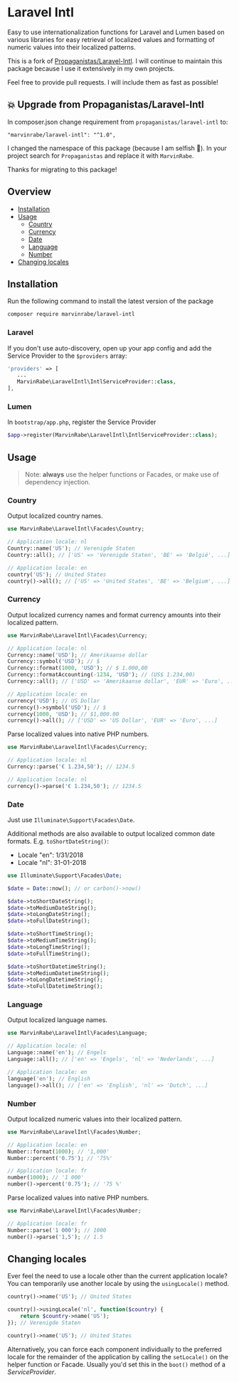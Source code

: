 # Laravel Intl

Easy to use internationalization functions for Laravel and Lumen based on various libraries for easy retrieval of
localized values and formatting of numeric values into their localized patterns.

This is a fork of [Propaganistas/Laravel-Intl](https://github.com/Propaganistas/Laravel-Intl). I will continue to maintain this package because I use it extensively in my own projects.

Feel free to provide pull requests. I will include them as fast as possible!

## 💥 Upgrade from Propaganistas/Laravel-Intl

In composer.json change requirement from `propaganistas/laravel-intl` to:

    "marvinrabe/laravel-intl": "^1.0",

I changed the namespace of this package (because I am selfish 🤪). In your project search for `Propaganistas` and replace it with `MarvinRabe`.

Thanks for migrating to this package!

## Overview

* [Installation](#installation)
* [Usage](#usage)
    * [Country](#country)
    * [Currency](#currency)
    * [Date](#date)
    * [Language](#language)
    * [Number](#number)
* [Changing locales](#changing-locales)
    
## Installation

Run the following command to install the latest version of the package

```bash
composer require marvinrabe/laravel-intl
```

### Laravel
If you don't use auto-discovery, open up your app config and add the Service Provider to the `$providers` array:

 ```php
'providers' => [
    ...
    MarvinRabe\LaravelIntl\IntlServiceProvider::class,
],
```

### Lumen
In `bootstrap/app.php`, register the Service Provider

 ```php
$app->register(MarvinRabe\LaravelIntl\IntlServiceProvider::class);
```

## Usage

> Note: **always** use the helper functions or Facades, or make use of dependency injection.

### Country

Output localized country names.
```php
use MarvinRabe\LaravelIntl\Facades\Country;

// Application locale: nl
Country::name('US'); // Verenigde Staten
Country::all(); // ['US' => 'Verenigde Staten', 'BE' => 'België', ...]
```

```php
// Application locale: en
country('US'); // United States
country()->all(); // ['US' => 'United States', 'BE' => 'Belgium', ...]
```

### Currency

Output localized currency names and format currency amounts into their localized pattern.

```php
use MarvinRabe\LaravelIntl\Facades\Currency;

// Application locale: nl
Currency::name('USD'); // Amerikaanse dollar
Currency::symbol('USD'); // $
Currency::format(1000, 'USD'); // $ 1.000,00
Currency::formatAccounting(-1234, 'USD'); // (US$ 1.234,00)
Currency::all(); // ['USD' => 'Amerikaanse dollar', 'EUR' => 'Euro', ...]
```

```php
// Application locale: en
currency('USD'); // US Dollar
currency()->symbol('USD'); // $
currency(1000, 'USD'); // $1,000.00
currency()->all(); // ['USD' => 'US Dollar', 'EUR' => 'Euro', ...]
```

Parse localized values into native PHP numbers.

```php
use MarvinRabe\LaravelIntl\Facades\Currency;

// Application locale: nl
Currency::parse('€ 1.234,50'); // 1234.5
```

```php
// Application locale: nl
currency()->parse('€ 1.234,50'); // 1234.5
```

### Date

Just use `Illuminate\Support\Facades\Date`.

Additional methods are also available to output localized common date formats. E.g. `toShortDateString()`:

* Locale "en": 1/31/2018
* Locale "nl": 31-01-2018

````php
use Illuminate\Support\Facades\Date;

$date = Date::now(); // or carbon()->now()

$date->toShortDateString();
$date->toMediumDateString();
$date->toLongDateString();
$date->toFullDateString();

$date->toShortTimeString();
$date->toMediumTimeString();
$date->toLongTimeString();
$date->toFullTimeString();

$date->toShortDatetimeString();
$date->toMediumDatetimeString();
$date->toLongDatetimeString();
$date->toFullDatetimeString();
````

### Language

Output localized language names.

```php
use MarvinRabe\LaravelIntl\Facades\Language;

// Application locale: nl
Language::name('en'); // Engels
Language::all(); // ['en' => 'Engels', 'nl' => 'Nederlands', ...]
```

```php
// Application locale: en
language('en'); // English
language()->all(); // ['en' => 'English', 'nl' => 'Dutch', ...]
```

### Number

Output localized numeric values into their localized pattern.

```php
use MarvinRabe\LaravelIntl\Facades\Number;

// Application locale: en
Number::format(1000); // '1,000'
Number::percent('0.75'); // '75%'
```

```php
// Application locale: fr
number(1000); // '1 000'
number()->percent('0.75'); // '75 %'
```

Parse localized values into native PHP numbers.

```php
use MarvinRabe\LaravelIntl\Facades\Number;

// Application locale: fr
Number::parse('1 000'); // 1000
number()->parse('1,5'); // 1.5
```

## Changing locales

Ever feel the need to use a locale other than the current application locale? You can temporarily use another locale by using the `usingLocale()` method.

```php
country()->name('US'); // United States

country()->usingLocale('nl', function($country) {
    return $country->name('US');
}); // Verenigde Staten

country()->name('US'); // United States
```

Alternatively, you can force each component individually to the preferred locale for the remainder of the application by calling the `setLocale()` on the helper function or Facade.
Usually you'd set this in the `boot()` method of a *ServiceProvider*.
